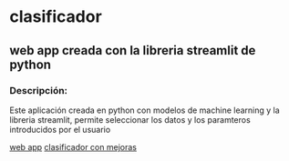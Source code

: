 # clasificador
## web app creada con la libreria streamlit de python  

### Descripción:  

Este aplicación creada en python con modelos de machine learning y la libreria streamlit, permite seleccionar los datos y los paramteros introducidos por el usuario

[web app](https://clasificador-app.herokuapp.com/)
[clasificador con mejoras](https://clasificadorapp.herokuapp.com/)
